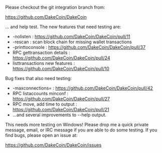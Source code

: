 Please checkout the git integration branch from:

https://github.com/DakeCoin/DakeCoin

... and help test.  The new features that need testing are:

* -nolisten : https://github.com/DakeCoin/DakeCoin/pull/11
* -rescan : scan block chain for missing wallet transactions
* -printtoconsole : https://github.com/DakeCoin/DakeCoin/pull/37
* RPC gettransaction details : https://github.com/DakeCoin/DakeCoin/pull/24
* listtransactions new features : https://github.com/DakeCoin/DakeCoin/pull/10

Bug fixes that also need testing:

* -maxconnections= : https://github.com/DakeCoin/DakeCoin/pull/42
* RPC listaccounts minconf : https://github.com/DakeCoin/DakeCoin/pull/27
* RPC move, add time to output : https://github.com/DakeCoin/DakeCoin/pull/21
* ...and several improvements to --help output.

This needs more testing on Windows!  Please drop me a quick private message, email, or IRC message if you are able to do some testing.  If you find bugs, please open an issue at:

https://github.com/DakeCoin/DakeCoin/issues
